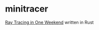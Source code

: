 # minitracer
[Ray Tracing in One Weekend](https://raytracing.github.io/books/RayTracingInOneWeekend.html) written in Rust
